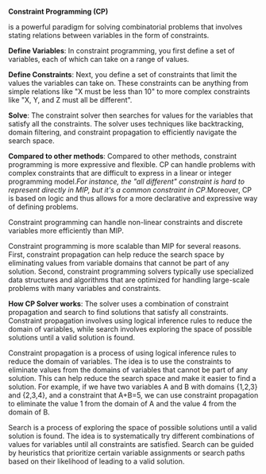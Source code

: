**Constraint Programming (CP)**

is a powerful paradigm for solving combinatorial problems that involves stating relations between variables in the form of constraints.

**Define Variables**: In constraint programming, you first define a set of variables, each of which can take on a range of values.

**Define Constraints**: Next, you define a set of constraints that limit the values the variables can take on. These constraints can be anything from simple relations like "X must be less than 10" to more complex constraints like "X, Y, and Z must all be different".

**Solve**: The constraint solver then searches for values for the variables that satisfy all the constraints. The solver uses techniques like backtracking, domain filtering, and constraint propagation to efficiently navigate the search space.

**Compared to other methods**:
Compared to other methods, constraint programming is more expressive and flexible. CP can handle problems with complex constraints that are difficult to express in a linear or integer programming model._For instance, the "all different" constraint is hard to represent directly in MIP, but it's a common constraint in CP_.Moreover, CP is based on logic and thus allows for a more declarative and expressive way of defining problems.

Constraint programming can handle non-linear constraints and discrete variables more efficiently than MIP.

Constraint programming is more scalable than MIP for several reasons. First, constraint propagation can help reduce the search space by eliminating values from variable domains that cannot be part of any solution. Second, constraint programming solvers typically use specialized data structures and algorithms that are optimized for handling large-scale problems with many variables and constraints.

**How CP Solver works**:
The solver uses a combination of constraint propagation and search to find solutions that satisfy all constraints. Constraint propagation involves using logical inference rules to reduce the domain of variables, while search involves exploring the space of possible solutions until a valid solution is found.

Constraint propagation is a process of using logical inference rules to reduce the domain of variables. The idea is to use the constraints to eliminate values from the domains of variables that cannot be part of any solution. This can help reduce the search space and make it easier to find a solution. For example, if we have two variables A and B with domains {1,2,3} and {2,3,4}, and a constraint that A+B=5, we can use constraint propagation to eliminate the value 1 from the domain of A and the value 4 from the domain of B.

Search is a process of exploring the space of possible solutions until a valid solution is found. The idea is to systematically try different combinations of values for variables until all constraints are satisfied. Search can be guided by heuristics that prioritize certain variable assignments or search paths based on their likelihood of leading to a valid solution.
